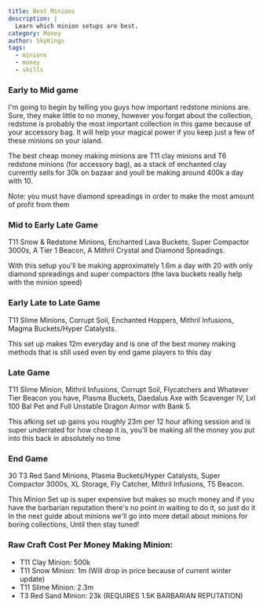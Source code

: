 ```yaml {metadata}
title: Best Minions
description: |
  Learn which minion setups are best.
category: Money
author: SkyKings
tags:
  - minions
  - money
  - skills
```
### Early to Mid game
I'm going to begin by telling you guys how important redstone minions are. Sure, they make little to
no money, however you forget about the collection, redstone is probably the most important collection in this game
because of your accessory bag. It will help your magical power if you keep just a few of these minions on your island.

The best cheap money making minions are T11 clay minions and T6 redstone minions (for accessory bag), as a stack of
enchanted clay currently sells for 30k on bazaar and youll be making around 400k a day with 10.

Note: you must have diamond spreadings in order to make the most amount of profit from them

### Mid to Early Late Game
T11 Snow & Redstone Minions, Enchanted Lava Buckets, Super Compactor 3000s, A Tier 1 Beacon, A
Mithril Crystal and Diamond Spreadings.

With this setup you'll be making approximately 1.6m a day with 20 with only
diamond spreadings and super compactors (the lava buckets really help with the minion speed)

### Early Late to Late Game
T11 Slime Minions, Corrupt Soil, Enchanted Hoppers, Mithril Infusions, Magma Buckets/Hyper
Catalysts.

This set up makes 12m everyday and is one of the best money making methods that is still used even by end
game players to this day

### Late Game
T11 Slime Minion, Mithril Infusions, Corrupt Soil, Flycatchers and Whatever Tier Beacon you have, Plasma
Buckets, Daedalus Axe with Scavenger IV, Lvl 100 Bal Pet and Full Unstable Dragon Armor with Bank 5.

This afking set up gains you roughly 23m per 12 hour afking session and is super underrated for how cheap it is, you'll be making all the
money you put into this back in absolutely no time

### End Game
30 T3 Red Sand Minions, Plasma Buckets/Hyper Catalysts, Super Compactor 3000s, XL Storage, Fly Catcher,
Mithril Infusions, T5 Beacon.

This Minion Set up is super expensive but makes so much money and if you have the barbarian
reputation there's no point in waiting to do it, so just do it In the next guide about minions we'll go into more detail
about minions for boring collections, Until then stay tuned!

### Raw Craft Cost Per Money Making Minion:  
- T11 Clay Minion: 500k  
- T11 Snow Minion: 1m (Will drop in price because of current winter update)  
- T11 Slime Minion: 2.3m  
- T3 Red Sand Minion: 23k (REQUIRES 1.5K BARBARIAN REPUTATION)
